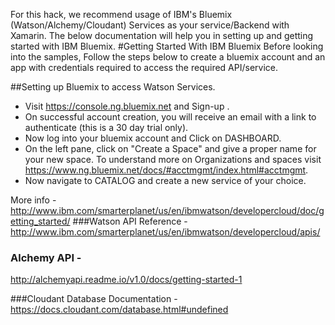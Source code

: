 For this hack, we recommend usage of IBM's Bluemix (Watson/Alchemy/Cloudant) Services as your service/Backend with Xamarin. The below documentation will help you in setting up and getting started with IBM Bluemix.
#Getting Started With IBM Bluemix
Before looking into the samples, Follow the steps below to create a bluemix account and an app with credentials required to access the required API/service.

##Setting up Bluemix to access Watson Services.

* Visit https://console.ng.bluemix.net and Sign-up .
* On successful account creation, you will receive an email with a link to authenticate (this is a 30 day trial only).
* Now log into your bluemix account and Click on DASHBOARD.
* On the left pane, click on "Create a Space" and give a proper name for your new space. To understand more on Organizations and spaces visit
https://www.ng.bluemix.net/docs/#acctmgmt/index.html#acctmgmt.
* Now navigate to CATALOG and create a new service of your choice.

More info - http://www.ibm.com/smarterplanet/us/en/ibmwatson/developercloud/doc/getting_started/
###Watson API Reference - 
http://www.ibm.com/smarterplanet/us/en/ibmwatson/developercloud/apis/

### Alchemy API - 
http://alchemyapi.readme.io/v1.0/docs/getting-started-1

###Cloudant Database Documentation - 
https://docs.cloudant.com/database.html#undefined
